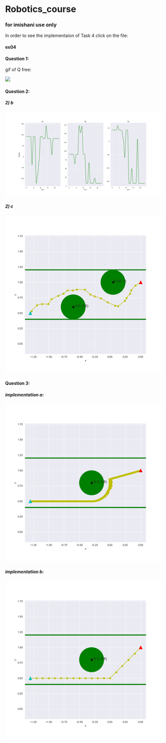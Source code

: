 # Robotics_course

### for imishani use only

In order to see the implementaion of Task 4 click on the file:
#### ex04

#### Question 1:
gif of Q free:

![](png_to_gif.gif)

#### Question 2:
##### 2) b
![](2_b.png)

##### 2) c
![](2_c.png)

#### Question 3:
##### implementation a:

![](3_a.png)
##### implementation b:

![](3_b.png)
